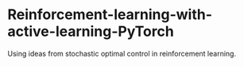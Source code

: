 # Reinforcement-learning-with-active-learning-PyTorch
Using ideas from stochastic optimal control in reinforcement learning.
